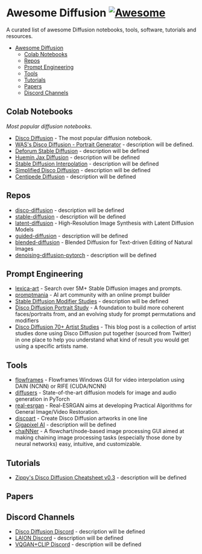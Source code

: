 # Awesome Diffusion [![Awesome](https://cdn.rawgit.com/sindresorhus/awesome/d7305f38d29fed78fa85652e3a63e154dd8e8829/media/badge.svg)](https://github.com/sindresorhus/awesome)

A curated list of awesome Diffusion notebooks, tools, software, tutorials and resources.

- [Awesome Diffusion](#awesome-diffusion)
    - [Colab Notebooks](#colab-notebooks)
    - [Repos](#repos)
    - [Prompt Engineering](#prompt-engineering)
    - [Tools](#tools)
    - [Tutorials](#tutorials)
    - [Papers](#papers)
    - [Discord Channels](#discord-channels)

## Colab Notebooks
*Most popular diffusion notebooks.*
* [Disco Diffusion](https://colab.research.google.com/github/alembics/disco-diffusion/blob/main/Disco_Diffusion.ipynb) - The most popular diffusion notebook.
* [WAS's Disco Diffusion - Portrait Generator](https://colab.research.google.com/github/WASasquatch/disco-diffusion-portrait-playground/blob/main/WAS's_Disco_Diffusion_v5_6_9_%5BPortrait_Generator_Playground%5D.ipynb) - description will be defined.
* [Deforum Stable Diffusion](https://colab.research.google.com/github/deforum/stable-diffusion/blob/main/Deforum_Stable_Diffusion.ipynb) - description will be defined
* [Huemin Jax Diffusion](https://colab.research.google.com/github/huemin-art/jax-guided-diffusion/blob/v2.7/Huemin_Jax_Diffusion_2_7.ipynb) - description will be defined
* [Stable Diffusion Interpolation](https://colab.research.google.com/drive/1EHZtFjQoRr-bns1It5mTcOVyZzZD9bBc?usp=sharing) - description will be defined
* [Simplified Disco Diffusion](https://colab.research.google.com/github/entmike/disco-diffusion-1/blob/main/Simplified_Disco_Diffusion.ipynb) - description will be defined
* [Centipede Diffusion](https://colab.research.google.com/github/Zalring/Centipede_Diffusion/blob/main/Centipede_Diffusion.ipynb) - description will be defined



## Repos
* [disco-diffusion](https://github.com/alembics/disco-diffusion) - description will be defined
* [stable-diffusion](https://github.com/CompVis/stable-diffusion) - description will be defined
* [latent-diffusion](https://github.com/CompVis/latent-diffusion) - High-Resolution Image Synthesis with Latent Diffusion Models
* [guided-diffusion](https://github.com/openai/guided-diffusion) - description will be defined
* [blended-diffusion](https://github.com/lucidrains/denoising-diffusion-pytorch) - Blended Diffusion for Text-driven Editing of Natural Images
* [denoising-diffusion-pytorch](https://github.com/lucidrains/denoising-diffusion-pytorch) - description will be defined

## Prompt Engineering
* [lexica-art](https://lexica.art/) - Search over 5M+ Stable Diffusion images and prompts.
* [promptmania](https://promptomania.com/) - AI art community with an online prompt builder
* [Stable Diffusion Modifier Studies](https://proximacentaurib.notion.site/2b07d3195d5948c6a7e5836f9d535592?v=b5b75a67cc52483c9965cfc141f6f582) - description will be defined
* [Disco Diffusion Portrait Study](https://docs.google.com/document/d/1Ff8s8CX3xGrVr6AJ94hcvQ_PYqJ_mDAXzT3NGb5_K1w/edit#heading=h.hof9pq7i5m0) - A foundation to build more coherent faces/portraits from, and an evolving study for prompt permutations and modifiers
* [Disco Diffusion 70+ Artist Studies](https://weirdwonderfulai.art/resources/disco-diffusion-70-plus-artist-studies/#Martin-Johnson-Heade) - This blog post is a collection of artist studies done using Disco Diffusion put together (sourced from Twitter) in one place to help you understand what kind of result you would get using a specific artists name.

## Tools
* [flowframes](https://github.com/n00mkrad/flowframes) - Flowframes Windows GUI for video interpolation using DAIN (NCNN) or RIFE (CUDA/NCNN)
* [diffusers](https://github.com/huggingface/diffusers) - State-of-the-art diffusion models for image and audio generation in PyTorch
* [real-esrgan](https://github.com/xinntao/Real-ESRGAN) - Real-ESRGAN aims at developing Practical Algorithms for General Image/Video Restoration.
* [discoart](https://github.com/jina-ai/discoart) - Create Disco Diffusion artworks in one line
* [Gigapixel AI](https://www.topazlabs.com/gigapixel-ai) - description will be defined
* [chaiNNer](https://github.com/joeyballentine/chaiNNer) - A flowchart/node-based image processing GUI aimed at making chaining image processing tasks (especially those done by neural networks) easy, intuitive, and customizable.


## Tutorials
* [Zippy's Disco Diffusion Cheatsheet v0.3](https://docs.google.com/document/d/1l8s7uS2dGqjztYSjPpzlmXLjl5PM3IGkRWI3IiCuK7g/mobilebasic) - description will be defined

## Papers

## Discord Channels
* [Disco Diffusion Discord](https://discord.com/invite/V9SeW7GMgZ) - description will be defined
* [LAION Discord](https://discord.com/invite/e2GFUEfK) - description will be defined
* [VQGAN+CLIP Discord](https://discord.com/invite/CDUM5V54PC) - description will be defined
